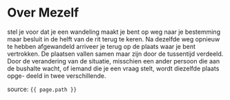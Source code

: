# Over Mezelf


stel je voor dat je een wandeling maakt
je bent op weg naar je bestemming maar besluit in de helft van de rit terug te keren.
Na dezelfde weg opnieuw te hebben afgewandeld arriveer je terug op de plaats waar je bent vertrokken.
De plaatsen vallen samen maar zijn door de
tussentijd verdeeld. Door de verandering van de situatie, misschien een ander persoon die aan de bushalte wacht, of iemand die je een vraag stelt, wordt diezelfde plaats opge- deeld in twee verschillende. 


source: `{{ page.path }}`




 
 
 

